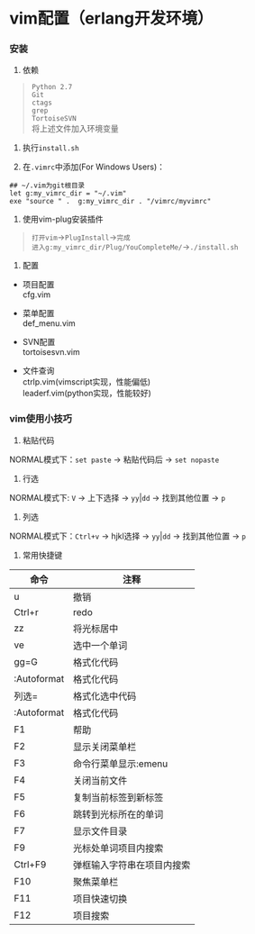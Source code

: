 # vim配置（erlang开发环境）

### 安装

1. 依赖

  > `Python 2.7`  
  > `Git`  
  > `ctags`  
  > `grep`  
  > `TortoiseSVN`  
  > 将上述文件加入环境变量  

1. 执行`install.sh`

1. 在`.vimrc`中添加(For Windows Users)：
  
  ```
## ~/.vim为git根目录
let g:my_vimrc_dir = "~/.vim"
exe "source " .  g:my_vimrc_dir . "/vimrc/myvimrc"
```

1. 使用vim-plug安装插件

  > `打开vim`->`PlugInstall`->`完成`  
  > `进入g:my_vimrc_dir/Plug/YouCompleteMe/`->`./install.sh` 

1. 配置

  - 项目配置  
    cfg.vim  

  - 菜单配置  
    def_menu.vim  

  - SVN配置  
    tortoisesvn.vim  

  - 文件查询  
    ctrlp.vim(vimscript实现，性能偏低)  
    leaderf.vim(python实现，性能较好)  

### vim使用小技巧

1. 粘贴代码

  NORMAL模式下：`set paste` -> 粘贴代码后 -> `set nopaste`

1. 行选

  NORMAL模式下: `V` -> 上下选择 -> `yy`|`dd` -> 找到其他位置 -> `p`

1. 列选

  NORMAL模式下：`Ctrl+v` -> hjkl选择 -> `yy`|`dd` -> 找到其他位置 -> `p`

1. 常用快捷键

|命令|注释|
|----|----|
|u|撤销|
|Ctrl+r|redo|
|zz|将光标居中|
|ve|选中一个单词|
|gg=G|格式化代码|
|:Autoformat|格式化代码|
|列选=|格式化选中代码|
|:Autoformat|格式化代码|
|F1|帮助|
|F2|显示关闭菜单栏|
|F3|命令行菜单显示:emenu|
|F4|关闭当前文件|
|F5|复制当前标签到新标签|
|F6|跳转到光标所在的单词|
|F7|显示文件目录|
|F9|光标处单词项目内搜索|
|Ctrl+F9|弹框输入字符串在项目内搜索|
|F10|聚焦菜单栏|
|F11|项目快速切换|
|F12|项目搜索|
